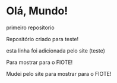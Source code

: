 # Olá, Mundo!
 primeiro repositorio

Repositório criado para teste!

esta linha foi adicionada pelo site (teste)

Para mostrar para o FIOTE!

Mudei pelo site para mostrar para o FIOTE!
